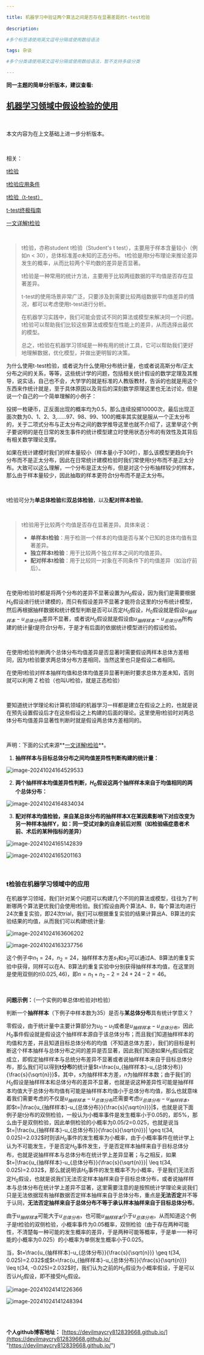 ```yaml
---

title: 机器学习中验证两个算法之间是否存在显著差距的t-test检验
 
description: 

#多个标签请使用英文逗号分隔或使用数组语法

tags: 杂谈

#多个分类请使用英文逗号分隔或使用数组语法，暂不支持多级分类

---
```




**同一主题的简单分析版本，建议查看:**

## [机器学习领域中假设检验的使用 ](https://www.cnblogs.com/xyz/p/16955511.html)



<br/>

本文内容为在上文基础上进一步分析版本。

<br/>

相关：

[t检验](https://baike.baidu.com/item/t%E6%A3%80%E9%AA%8C/9910799)

[t检验应用条件](https://mp.weixin.qq.com/s?__biz=MzIxOTAxNjA5MA==&mid=2455284845&idx=1&sn=05d87485fea9adf3ec2208e70ef94f62&chksm=81e5bc5d5b0d8848465948c879b5156bda9d18d0bf0bbc1f515b29133534d129cdc502491444&scene=27)

[t检验（t-test）](https://blog.csdn.net/weixin_61365716/article/details/137371504)

[t-test终极指南](https://zhuanlan.zhihu.com/p/510806739)

[一文详解t检验](https://zhuanlan.zhihu.com/p/138711532)



<br/>

> t检验，亦称student t检验（Student's t test），主要用于样本含量较小（例如n < 30），总体标准差σ未知的正态分布。 t检验是用t分布理论来推论差异发生的概率，从而比较两个平均数的差异是否显著。
>
> 
>
> t检验是一种常用的统计方法，主要用于比较两组数据的平均值是否存在显著差异。
>
> 
>
> t-test的使用场景非常广泛，只要涉及到需要比较两组数据平均值差异的情况，都可以考虑使用t-test进行分析。
>
> 
>
> 在机器学习实践中，我们可能会尝试不同的算法或模型来解决同一个问题。t检验可以帮助我们比较这些算法或模型在性能上的差异，从而选择出最优的模型。
>
> 
>
> 总之，t检验在机器学习领域是一种有用的统计工具，它可以帮助我们更好地理解数据，优化模型，并做出更明智的决策。



为什么使用t-test检验，或者说为什么使用t分布统计量，也或者说高斯分布/正太分布之间的关系，等等，这些统计学的问题，包括相关统计假设的数学定理及其推导，说实话，自己也不会，大学学的就是标准的人教版教材，告诉的也就是用这个东西来作统计就是，至于具体原因以及背后的深刻数学原理这里也无法讨论，但是说一个自己的一个简单理解的小例子：

投掷一枚硬币，正反面出现的概率均为0.5，那么连续投掷10000次，最后出现正面次数为0、1、2、3,......97、98、99、100的概率其实就是服从一个正太分布的，关于二项式分布与正太分布之间的数学推导这里也就不介绍了，这里举这个例子要说明的是在日常的发生事件的统计模型建立时使用状态分布的有效性及其背后有相关数学理论支撑。

如果在统计建模时我们的样本量较小（样本量小于30时），那么该模型更趋向于t分布而不是正太分布，因此在日常统计建模检验时我们常使用t分布而不是正太分布。大致可以这么理解，一个分布是正太分布，但是对这个分布抽样较少的样本，那么由于样本量较少，因此抽取的样本更符合t分布而不是正太分布。

<br/>

t检验可分为**单总体检验**和**双总体检验**，以及**配对样本检验**。

<br/>

> t检验用于比较两个均值是否存在显著差异。具体来说：
>
> - **单样本t检验**：用于检测一个样本的均值是否与某个已知的总体均值有显著差异。
> - **独立样本t检验**：用于比较两个独立样本之间的均值差异。
> - **配对样本t检验**：用于比较同一对象在不同条件下的均值差异（如治疗前后）。

<br/>

在使用t检验时都是将两个分布的差异不显著设置为$H_0$假设，因为我们是需要根据$H_0$假设进行统计建模的，而只有假设差异不显著才能符合这里的t分布统计模型，然后再根据抽样数据和统计模型判断是否可以否定$H_0$假设，$H_0$假设就是假设$u_{抽样样本}-u_{总体分布}$差异不显著，或者说$H_0$假设就是假设由$u_{抽样样本}-u_{总体分布}$所构建的统计量$t$是符合t分布，于是才有后面的依据统计模型进行的假设检验。



<br/>





在使用t检验判断两个总体分布均值差异是否显著时需要假设两样本总体方差相同，因为t检验要求两总体分布方差相同，当然这里也只是假设二者相同。



在使用t检验对样本抽样均值和总体均值差异显著判断时要求总体方差未知，否则就可以利用 Z 检验（也叫U检验，就是正态检验）

<br/>

要知道统计学理论和计算机领域的机器学习一样都是建立在假设之上的，也就是说在预先设置假设后才在这些假设之上构建的后面的理论。这里使用t检验时对两总体分布均值差异显著性判断时就是假设两总体方差相同的。

<br/>

声明：下面的公式来源**[一文详解t检验](https://zhuanlan.zhihu.com/p/138711532)**。



1. **抽样样本与目标总体分布之间均值差异性判断构建的统计量：**

![image-20241024164529533](./2024_10_24_1_机器学习中验证两个算法之间是否存在显著差距的t-test检验.assets/image-20241024164529533.png)

2. **两个抽样样本均值差异性判断，$H_0$假设这两个抽样样本来自于均值相同的两个总体分布：**

![image-20241024164834034](./2024_10_24_1_机器学习中验证两个算法之间是否存在显著差距的t-test检验.assets/image-20241024164834034.png)

3. **配对样本均值检验，来自某总体分布的抽样样本X在某因素影响下对应改变为另一种样本抽样Y，如：同一受试对象的自身前后对照（如检验癌症患者术前、术后的某种指标的差异）**

![image-20241024165142839](./2024_10_24_1_机器学习中验证两个算法之间是否存在显著差距的t-test检验.assets/image-20241024165142839.png)

![image-20241024165201163](./2024_10_24_1_机器学习中验证两个算法之间是否存在显著差距的t-test检验.assets/image-20241024165201163.png)





<br/>

### t检验在机器学习领域中的应用



在机器学习领域，我们针对某个问题可以构建几个不同的算法或模型，往往为了判断哪两个算法更优我们会使用t检验。我们假设由两个算法A、B，每个算法均进行24次重复实验，即24次trial，我们可以根据重复实验的结果计算出A、B算法的实验结果的均值，从而我们可以构建t统计量:

![image-20241024163606202](./2024_10_24_1_机器学习中验证两个算法之间是否存在显著差距的t-test检验.assets/image-20241024163606202.png)

![image-20241024163237756](./2024_10_24_1_机器学习中验证两个算法之间是否存在显著差距的t-test检验.assets/image-20241024163237756.png)

这个例子中$n_1=24$，$n_2=24$，抽样样本方差$s_1$和$s_2$可以通过A、B算法的重复实验中获得，同样可以在A、B算法的重复实验中分别获得抽样样本均值，在这里则是使用双侧的$t(0.025, 46)$，即$n=n_1+n_2-2=24+24-2=46$。





<br/>

**问题示例：**（一个实例的单总体t检验对t检验）

判断一个**抽样样本**（下例子中样本数为35）是否与**某总体分布**具有统计学意义？

零假设，由于统计量中主要计算部分为$u_0-u_1$或者是$u_{抽样样本}-u_{总体分布}$，因此$H_0$事件假设就是假设这个抽样样本源自于该总体分布；而且我们知道抽样样本的均值和方差，并且知道目标总体分布的均值（不知道总体方差），我们的目标是判断这个样本抽样与总体分布之间的差异是否显著，因此我们知道如果$H_0$假设假定成立，即假定抽样样本与总统分布差异不显著或者说抽样样本来自于目标总体分布，那么我们可以得到**t分布**的统计量$t=\frac{u_{抽样样本}-u_{总体分布}}{\frac{s}{\sqrt{n}}}$，其中，$s$为抽样样本方差，$n$为抽样样本数；由于我们的$H_0$假设是抽样样本和总体分布的差异不显著，也就是说这种差异性可能是抽样样本均值大于总体分布均值有可能是抽样样本均值小于总体分布均值，那么也就意味着我们需要考虑的不仅是$u_{抽样样本}-u_{总体分布}$还需要考虑$u_{总体分布}-u_{抽样样本}$，即$t=|\frac{u_{抽样样本}-u_{总体分布}}{\frac{s}{\sqrt{n}}}|$，也就是说下面例子是t分布的双侧检验，一般认为小概率事件是发生概率小于0.05的，即5%，那么由于是双侧检验，因此单侧检验的小概率为0.05/2=0.025，也就是说当$t=|\frac{u_{抽样样本}-u_{总体分布}}{\frac{s}{\sqrt{n}}}| \geq t(34, 0.025)=2.032$时则该$H_0$事件的发生概率为小概率，由于小概率事件在统计学上认为不可能发生，于是否定$H_0$事件发生，于是否定样本抽样来自于目标总体分布，也就是说抽样样本与总体分布在统计学上差异显著；与之相反，如果$t=|\frac{u_{抽样样本}-u_{总体分布}}{\frac{s}{\sqrt{n}}}| \leq t(34, 0.025)=2.032$，那么就说明该$H_0$事件的发生概率不为小概率，于是我们无法否定$H_0$假设，也就是说我们无法否定样本抽样来自于目标总体分布，或者说抽样样本与总体分布在统计学上差异不显著，这里需要注意的是按照统计学理论来说我们只是无法依据现有抽样数据否定样本抽样来自于总体分布，重点是**无法否定**并不等于认同，**无法否定抽样来自于总体分布不等于承认样本抽样来自于目标总体分布**。



由于$u_{抽样样本}$可能大于$u_{总体分布}$，也可能$u_{抽样样本}$小于$u_{总体分布}$，从而知道这个例子是t检验的双侧检验，小概率事件为0.05概率，双侧检验（由于存在两种可能性，不清楚每一种可能的发生概率的差异，于是两种可能等概率，于是单一一种可能的小概率为0.025）的小概率为单侧发生概率小于0.025。



当，$t=\frac{u_{抽样样本}-u_{总体分布}}{\frac{s}{\sqrt{n}}} \geq t(34, 0.025)=2.032$或$t=\frac{u_{抽样样本}-u_{总体分布}}{\frac{s}{\sqrt{n}}} \leq t(34, -0.025)=2.032$时，我们认为之前的$H_0$假设为小概率假设，于是可以否认$H_0$假设，即不接受$H_0$假设。



![image-20241024141226366](./2024_10_24_1_机器学习中验证两个算法之间是否存在显著差距的t-test检验.assets/image-20241024141226366.png)

![image-20241024141248394](./2024_10_24_1_机器学习中验证两个算法之间是否存在显著差距的t-test检验.assets/image-20241024141248394.png)

<br/><br/>

**个人github博客地址：**
[https://devilmaycry812839668.github.io/](https://devilmaycry812839668.github.io/ "https://devilmaycry812839668.github.io/")